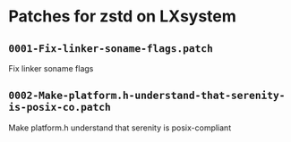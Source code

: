 # Patches for zstd on LXsystem

## `0001-Fix-linker-soname-flags.patch`

Fix linker soname flags


## `0002-Make-platform.h-understand-that-serenity-is-posix-co.patch`

Make platform.h understand that serenity is posix-compliant


